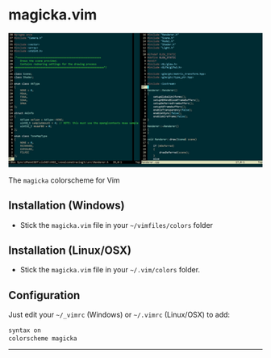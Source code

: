 # magicka.vim

![](magicka.jpg)

The `magicka` colorscheme for Vim

## Installation (Windows)
   * Stick the `magicka.vim` file in your `~/vimfiles/colors` folder
   
## Installation (Linux/OSX)
   * Stick the `magicka.vim` file in your `~/.vim/colors` folder.

## Configuration

Just edit your `~/_vimrc` (Windows) or `~/.vimrc` (Linux/OSX) to add:

    syntax on
    colorscheme magicka

---
